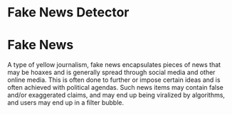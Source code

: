 # Fake News Detector
# Fake News 
A type of yellow journalism, fake news encapsulates pieces of news that may be hoaxes and is generally spread through social media and other online media.
This is often done to further or impose certain ideas and is often achieved with political agendas. 
Such news items may contain false and/or exaggerated claims, and may end up being viralized by algorithms, and users may end up in a filter bubble.
